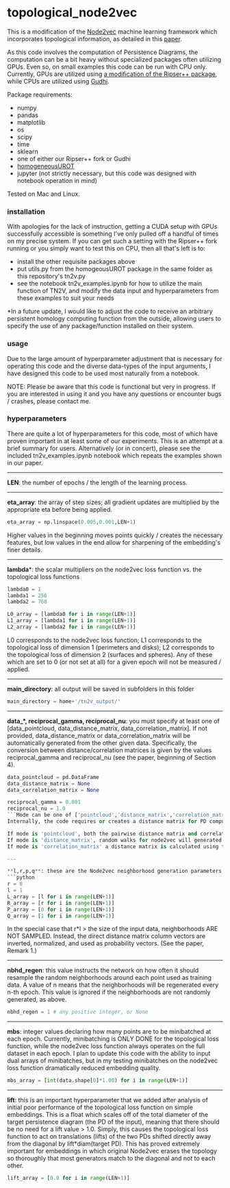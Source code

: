 # topological_node2vec
This is a modification of the [Node2vec](https://snap.stanford.edu/node2vec/) machine learning framework which incorporates topological information, as detailed in this [paper](https://arxiv.org/abs/2309.08241).

As this code involves the computation of Persistence Diagrams, the computation can be a bit heavy without specialized packages often utilizing GPUs. Even so, on small examples this code can be run with CPU only. Currently, GPUs are utilized using [a modification of the Ripser++ package](https://github.com/jnclark/ripser-plusplus/tree/return-indices), while CPUs are utilized using [Gudhi](https://gudhi.inria.fr/).

Package requirements:
- numpy
- pandas
- matplotlib
- os
- scipy
- time
- sklearn
- one of either our Ripser++ fork or Gudhi
- [homogeneousUROT](https://github.com/tlacombe/homogeneousUROT)
- jupyter (not strictly necessary, but this code was designed with notebook operation in mind)

Tested on Mac and Linux.

### installation

With apologies for the lack of instruction, getting a CUDA setup with GPUs successfully accessible is something I've only pulled off a handful of times on my precise system. If you can get such a setting with the Ripser++ fork running or you simply want to test this on CPU, then all that's left is to:
- install the other requisite packages above
- put utils.py from the homogeousUROT package in the same folder as this repository's tn2v.py
- see the notebook tn2v_examples.ipynb for how to utilize the main function of TN2V, and modify the data input and hyperparameters from these examples to suit your needs

*In a future update, I would like to adjust the code to receive an arbitrary persistent homology computing function from the outside, allowing users to specify the use of any package/function installed on their system.

### usage

Due to the large amount of hyperparameter adjustment that is necessary for operating this code and the diverse data-types of the input arguments, I have designed this code to be used most naturally from a notebook.

NOTE: Please be aware that this code is functional but very in progress. If you are interested in using it and you have any questions or encounter bugs / crashes, please contact me.

### hyperparameters

There are quite a lot of hyperparameters for this code, most of which have proven important in at least some of our experiments. This is an attempt at a brief summary for users. Alternatively (or in concert), please see the included tn2v_examples.ipynb notebook which repeats the examples shown in our paper.

---

**LEN**: the number of epochs / the length of the learning process.

---

**eta_array**: the array of step sizes; all gradient updates are multiplied by the appropriate eta before being applied.
```python
eta_array = np.linspace(0.005,0.001,LEN+1)
```
Higher values in the beginning moves points quickly / creates the necessary features, but low values in the end allow for sharpening of the embedding's finer details.

---

**lambda***: the scalar multipliers on the node2vec loss function vs. the topological loss functions
```python
lambda0 = 1
lambda1 = 256
lambda2 = 768

L0_array = [lambda0 for i in range(LEN+1)]
L1_array = [lambda1 for i in range(LEN+1)]
L2_array = [lambda2 for i in range(LEN+1)]
```
L0 corresponds to the node2vec loss function; L1 corresponds to the topological loss of dimension 1 (perimeters and disks); L2 corresponds to the topological loss of dimension 2 (surfaces and spheres). Any of these which are set to 0 (or not set at all) for a given epoch will not be measured / applied.

---

**main_directory**: all output will be saved in subfolders in this folder
```python
main_directory = home+'/tn2v_output/'
```

---

**data_\*, reciprocal_gamma, reciprocal_nu**: you must specify at least one of [data_pointcloud, data_distance_matrix, data_correlation_matrix]. If not provided, data_distance_matrix or data_correlation_matrix will be automatically generated from the other given data. Specifically, the conversion between distance/correlation matrices is given by the values reciprocal_gamma and reciprocal_nu (see the paper, beginning of Section 4).
```python
data_pointcloud = pd.DataFrame
data_distance_matrix = None
data_correlation_matrix = None

reciprocal_gamma = 0.001
reciprocal_nu = 1.0
```Mode can be one of ['pointcloud','distance_matrix','correlation_matrix'].
Internally, the code requires or creates a distance matrix for PD computation, and it requires or creates a correlation matrix ('reciprocal' of distance matrix: small distance = high correlation) for node2vec neighborhood generation.

If mode is 'pointcloud', both the pairwise distance matrix and correlation matrix will be computed from this input.
If mode is 'distance_matrix', random walks for node2vec will generated using a computed correlation matrix.
If mode is 'correlation_matrix' a distance matrix is calculated using the inverse reciprocal process. (Use this final option in the case of submitting an adjacency matrix of a graph.)

---

**l,r,p,q**: these are the Node2vec neighborhood generation parameters (see Section 2 in [the paper](https://arxiv.org/abs/2309.08241))
```python
r = 8
l = 1
L_array = [l for i in range(LEN+1)]
R_array = [r for i in range(LEN+1)]
P_array = [0 for i in range(LEN+1)]
Q_array = [1 for i in range(LEN+1)]
```
In the special case that r*l > the size of the input data, neighborhoods ARE NOT SAMPLED. Instead, the direct distance matrix column vectors are inverted, normalized, and used as probability vectors. (See the paper, Remark 1.)

---

**nbhd_regen**: this value instructs the network on how often it should resample the random neighborhoods around each point used as training data. A value of n means that the neighborhoods will be regenerated every n-th epoch. This value is ignored if the neighborhoods are not randomly generated, as above.
```python
nbhd_regen = 1 # any positive integer, or None
```

---

**mbs**: integer values declaring how many points are to be minibatched at each epoch. Currently, minibatching is ONLY DONE for the topological loss function, while the node2vec loss function always operates on the full dataset in each epoch. I plan to update this code with the ability to input dual arrays of minibatches, but in my testing minibatches on the node2vec loss function dramatically reduced embedding quality.
```python
mbs_array = [int(data.shape[0]*1.00) for i in range(LEN+1)]
```

---

**lift**: this is an important hyperparameter that we added after analysis of initial poor performance of the topological loss function on simple embeddings. This is a float which scales off of the total diameter of the target persistence diagram (the PD of the input), meaning that there should be no need for a lift value > 1.0. Simply, this causes the topological loss function to act on translations (lifts) of the two PDs shifted directly away from the diagonal by lift*diam(target PD). This has proved extremely important for embeddings in which original Node2vec erases the topology so thoroughly that most generators match to the diagonal and not to each other.
```python
lift_array = [0.0 for i in range(LEN+1)]
```
